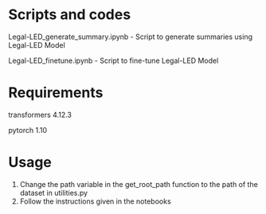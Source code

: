# Scripts and codes

Legal-LED_generate_summary.ipynb - Script to generate summaries using Legal-LED Model 

Legal-LED_finetune.ipynb - Script to fine-tune Legal-LED Model 

# Requirements

transformers 4.12.3

pytorch  1.10

# Usage

1. Change the path variable in the get_root_path function to the path of the dataset in utilities.py
2. Follow the instructions given in the notebooks
